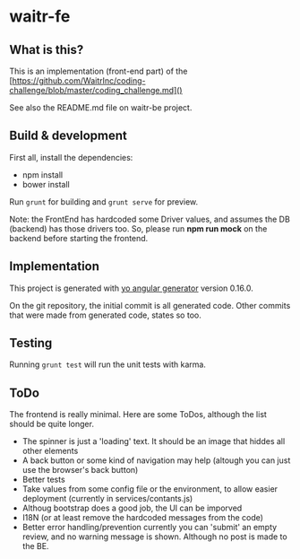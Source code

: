 # waitr-fe

## What is this?
This is an implementation (front-end part) of the [https://github.com/WaitrInc/coding-challenge/blob/master/coding_challenge.md]()

See also the README.md file on waitr-be project.

## Build & development
First all, install the dependencies:

 - npm install
 - bower install


Run `grunt` for building and `grunt serve` for preview.

Note: the FrontEnd has hardcoded some Driver values, and assumes the DB (backend) has those drivers too. So, please run **npm run mock** on the backend before starting the frontend.


## Implementation

This project is generated with [yo angular generator](https://github.com/yeoman/generator-angular) version 0.16.0.

On the git repository, the initial commit is all generated code. Other commits that were made from generated code, states so too.


## Testing

Running `grunt test` will run the unit tests with karma. 


## ToDo

 The frontend is really minimal. Here are some ToDos, although the list should be quite longer.
  
 - The spinner is just a 'loading' text. It should be an image that hiddes all other elements
 - A back button or some kind of navigation may help (altough you can just use the browser's back button)
 - Better tests
 - Take values from some config file or the environment, to allow easier deployment (currently in services/contants.js)
 - Althoug bootstrap does a good job, the UI can be imporved
 - I18N (or at least remove the hardcoded messages from the code)
 - Better error handling/prevention currently you can 'submit' an empty review, and no warning message is shown. Although no post is made to the BE.

